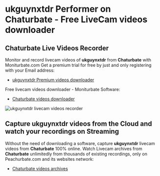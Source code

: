 # ukguynxtdr Performer on Chaturbate - Free LiveCam videos downloader

## Chaturbate Live Videos Recorder

Monitor and record livecam videos of **ukguynxtdr** from **Chaturbate** with Moniturbate.com
Get a premium trial for free by just and only registering with your Email address:
* [ukguynxtdr Premium videos downloader](https://moniturbate.com/request-demo-licence-key.html)

Free livecam videos downloader - Moniturbate Software:
* [Chaturbate videos downloader](https://moniturbate.com/moniturbate-download-software.html)

![ukguynxtdr livecam videos recorder](https://peachurnet.com/templates/moniturbate-software.png)


## Capture ukguynxtdr videos from the Cloud and watch your recordings on Streaming

Without the need of downloading a software, capture **ukguynxtdr** livecam videos from **Chaturbate** 100% online.
Watch Livecam archives from **Chaturbate** unlimitedly from thousands of existing recordings, only on Peachurbate.com and its websites network:
* [Chaturbate videos archives](https://peachurnet.com/)
